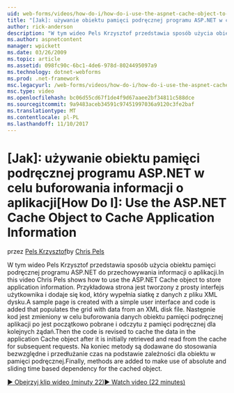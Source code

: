 ```yaml
---
uid: web-forms/videos/how-do-i/how-do-i-use-the-aspnet-cache-object-to-cache-application-information
title: "[Jak]: używanie obiektu pamięci podręcznej programu ASP.NET w celu buforowania informacji o aplikacji | Dokumentacja firmy Microsoft"
author: rick-anderson
description: "W tym wideo Pels Krzysztof przedstawia sposób użycia obiektu pamięci podręcznej programu ASP.NET do przechowywania informacji o aplikacji. Przykładowa strona zostanie utworzona z prosty interfejs użytkownika..."
ms.author: aspnetcontent
manager: wpickett
ms.date: 03/26/2009
ms.topic: article
ms.assetid: 098fc90c-6bc1-4de6-978d-8024495097a9
ms.technology: dotnet-webforms
ms.prod: .net-framework
msc.legacyurl: /web-forms/videos/how-do-i/how-do-i-use-the-aspnet-cache-object-to-cache-application-information
msc.type: video
ms.openlocfilehash: bc06d55cd67f1de4f9d67aaee2bf34811c588dce
ms.sourcegitcommit: 9a9483aceb34591c97451997036a9120c3fe2baf
ms.translationtype: MT
ms.contentlocale: pl-PL
ms.lasthandoff: 11/10/2017
---
```

<a name="how-do-i-use-the-aspnet-cache-object-to-cache-application-information"></a><span data-ttu-id="4065f-104">[Jak]: używanie obiektu pamięci podręcznej programu ASP.NET w celu buforowania informacji o aplikacji</span><span class="sxs-lookup"><span data-stu-id="4065f-104">[How Do I]: Use the ASP.NET Cache Object to Cache Application Information</span></span>
====================
<span data-ttu-id="4065f-105">przez [Pels Krzysztof](https://twitter.com/chrispels)</span><span class="sxs-lookup"><span data-stu-id="4065f-105">by [Chris Pels](https://twitter.com/chrispels)</span></span>

<span data-ttu-id="4065f-106">W tym wideo Pels Krzysztof przedstawia sposób użycia obiektu pamięci podręcznej programu ASP.NET do przechowywania informacji o aplikacji.</span><span class="sxs-lookup"><span data-stu-id="4065f-106">In this video Chris Pels shows how to use the ASP.NET Cache object to store application information.</span></span> <span data-ttu-id="4065f-107">Przykładowa strona jest tworzony z prosty interfejs użytkownika i dodaje się kod, który wypełnia siatkę z danych z pliku XML dysku.</span><span class="sxs-lookup"><span data-stu-id="4065f-107">A sample page is created with a simple user interface and code is added that populates the grid with data from an XML disk file.</span></span> <span data-ttu-id="4065f-108">Następnie kod jest zmieniony w celu buforowania danych obiektu pamięci podręcznej aplikacji po jest początkowo pobrane i odczytu z pamięci podręcznej dla kolejnych żądań.</span><span class="sxs-lookup"><span data-stu-id="4065f-108">Then the code is revised to cache the data in the application Cache object after it is initially retrieved and read from the cache for subsequent requests.</span></span> <span data-ttu-id="4065f-109">Na koniec metody są dodawane do stosowania bezwzględne i przedłużanie czas na podstawie zależności dla obiektu w pamięci podręcznej.</span><span class="sxs-lookup"><span data-stu-id="4065f-109">Finally, methods are added to make use of absolute and sliding time based dependency for the cached object.</span></span>

[<span data-ttu-id="4065f-110">&#9654; Obejrzyj klip wideo (minuty 22)</span><span class="sxs-lookup"><span data-stu-id="4065f-110">&#9654; Watch video (22 minutes)</span></span>](https://channel9.msdn.com/Blogs/ASP-NET-Site-Videos/how-do-i-use-the-aspnet-cache-object-to-cache-application-information)
